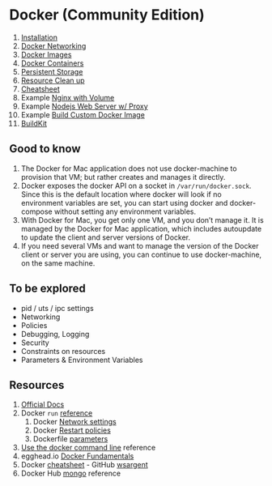 # Docker \(Community Edition\)

1. [Installation](./installation.md)
2. [Docker Networking](./docker-networking.md)
3. [Docker Images](./tips/handling-docker-images.md)
4. [Docker Containers](./tips/handling-docker-containers.md)
5. [Persistent Storage](./tips/handling-persistent-storage.md)
6. [Resource Clean up](./tips/handling-cleanup.md)
7. [Cheatsheet](./cheatsheet.md)
8. Example [Nginx with Volume](./examples/nginx-with-volume.md)
9. Example [Nodejs Web Server w/ Proxy](./examples/nodejs-web-server-with-proxy.md)
10. Example [Build Custom Docker Image](./examples/building-custom-docker-image.md)
11. [BuildKit](./buildkit.md)

## Good to know

1. The Docker for Mac application does not use docker-machine to provision that VM; but rather creates and manages it directly.
2. Docker exposes the docker API on a socket in `/var/run/docker.sock`. Since this is the default location where docker will look if no environment variables are set, you can start using docker and docker-compose without setting any environment variables.
3. With Docker for Mac, you get only one VM, and you don’t manage it. It is managed by the Docker for Mac application, which includes autoupdate to update the client and server versions of Docker.
4. If you need several VMs and want to manage the version of the Docker client or server you are using, you can continue to use docker-machine, on the same machine.

## To be explored

- pid / uts / ipc settings
- Networking
- Policies
- Debugging, Logging
- Security
- Constraints on resources
- Parameters & Environment Variables

## Resources

1. [Official Docs](https://docs.docker.com)
2. Docker `run` [reference](https://docs.docker.com/engine/reference/run/)
   1. Docker [Network settings](https://docs.docker.com/engine/reference/run/#network-settings)
   2. Docker [Restart policies](https://docs.docker.com/engine/reference/run/#restart-policies---restart)
   3. Dockerfile [parameters](https://docs.docker.com/engine/reference/run/#overriding-dockerfile-image-defaults)
3. [Use the docker command line](https://docs.docker.com/engine/reference/commandline/cli/) reference
4. egghead.io [Docker Fundamentals](https://egghead.io/courses/docker-fundamentals-0cb53b55)
5. Docker [cheatsheet](https://github.com/wsargent/docker-cheat-sheet) - GitHub [wsargent](https://tersesystems.com/)
6. Docker Hub [mongo](https://hub.docker.com/_/mongo) reference
